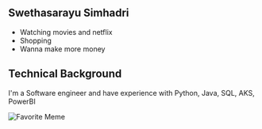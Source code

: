 ## Swethasarayu Simhadri

- Watching movies and netflix
- Shopping
- Wanna make more money

## Technical Background

I'm a Software engineer and have experience with Python, Java, SQL, AKS, PowerBI

![Favorite Meme](https://i.imgur.com/w3duR07.png)
